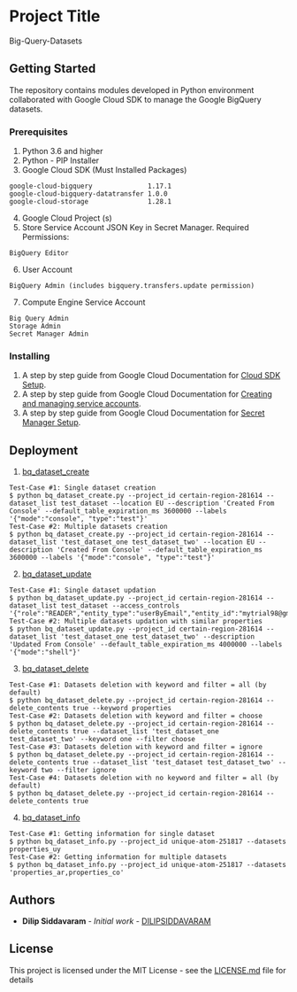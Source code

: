 # Project Title

Big-Query-Datasets

## Getting Started
The repository contains modules developed in Python environment collaborated with Google Cloud SDK to manage the Google BigQuery datasets.

### Prerequisites
1. Python 3.6 and higher
2. Python - PIP Installer
3. Google Cloud SDK
(Must Installed Packages)
```
google-cloud-bigquery              1.17.1
google-cloud-bigquery-datatransfer 1.0.0
google-cloud-storage               1.28.1
```
4. Google Cloud Project (s)
5. Store Service Account JSON Key in Secret Manager.
   Required Permissions:
```
BigQuery Editor
```
6. User Account
```
BigQuery Admin (includes bigquery.transfers.update permission)
```
7. Compute Engine Service Account
```
Big Query Admin
Storage Admin
Secret Manager Admin
```

### Installing
1. A step by step guide from Google Cloud Documentation for [Cloud SDK Setup](https://cloud.google.com/sdk/docs/how-to). 
2. A step by step guide from Google Cloud Documentation for [Creating and managing service accounts](https://cloud.google.com/iam/docs/creating-managing-service-accounts).
3. A step by step guide from Google Cloud Documentation for [Secret Manager Setup](https://cloud.google.com/secret-manager/docs/creating-and-accessing-secrets#secretmanager-create-secret-web).

## Deployment
1. [bq_dataset_create](dataset_operations/src/python/bq_dataset_create.py)
```
Test-Case #1: Single dataset creation
$ python bq_dataset_create.py --project_id certain-region-281614 --dataset_list test_dataset --location EU --description 'Created From Console' --default_table_expiration_ms 3600000 --labels '{"mode":"console", "type":"test"}'
Test-Case #2: Multiple datasets creation
$ python bq_dataset_create.py --project_id certain-region-281614 --dataset_list 'test_dataset_one test_dataset_two' --location EU --description 'Created From Console' --default_table_expiration_ms 3600000 --labels '{"mode":"console", "type":"test"}'
```
2. [bq_dataset_update](dataset_operations/src/python/bq_dataset_update.py)
```
Test-Case #1: Single dataset updation
$ python bq_dataset_update.py --project_id certain-region-281614 --dataset_list test_dataset --access_controls '{"role":"READER","entity_type":"userByEmail","entity_id":"mytrial98@gmail.com"}'
Test-Case #2: Multiple datasets updation with similar properties
$ python bq_dataset_update.py --project_id certain-region-281614 --dataset_list 'test_dataset_one test_dataset_two' --description 'Updated From Console' --default_table_expiration_ms 4000000 --labels '{"mode":"shell"}'
```
3. [bq_dataset_delete](dataset_operations/src/python/bq_dataset_delete.py)
```
Test-Case #1: Datasets deletion with keyword and filter = all (by default)
$ python bq_dataset_delete.py --project_id certain-region-281614 --delete_contents true --keyword properties
Test-Case #2: Datasets deletion with keyword and filter = choose 
$ python bq_dataset_delete.py --project_id certain-region-281614 --delete_contents true --dataset_list 'test_dataset_one test_dataset_two' --keyword one --filter choose
Test-Case #3: Datasets deletion with keyword and filter = ignore 
$ python bq_dataset_delete.py --project_id certain-region-281614 --delete_contents true --dataset_list 'test_dataset test_dataset_two' --keyword two --filter ignore
Test-Case #4: Datasets deletion with no keyword and filter = all (by default) 
$ python bq_dataset_delete.py --project_id certain-region-281614 --delete_contents true
```
4. [bq_dataset_info](dataset_operations/src/python/bq_dataset_info.py)
```
Test-Case #1: Getting information for single dataset
$ python bq_dataset_info.py --project_id unique-atom-251817 --datasets properties_uy
Test-Case #2: Getting information for multiple datasets
$ python bq_dataset_info.py --project_id unique-atom-251817 --datasets 'properties_ar,properties_co'
```

## Authors

* **Dilip Siddavaram** - *Initial work* - [DILIPSIDDAVARAM](https://github.com/DILIPSIDDAVARAM)

## License

This project is licensed under the MIT License - see the [LICENSE.md](LICENSE) file for details

